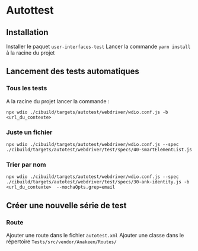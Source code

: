# Autottest

## Installation

Installer le paquet `user-interfaces-test`
Lancer la commande `yarn install` à la racine du projet

## Lancement des tests automatiques

### Tous les tests

A la racine du projet lancer la commande :

`npx wdio ./cibuild/targets/autotest/webdriver/wdio.conf.js -b <url_du_contexte>`

### Juste un fichier

`npx wdio ./cibuild/targets/autotest/webdriver/wdio.conf.js --spec ./cibuild/targets/autotest/webdriver/test/specs/40-smartElementList.js`

### Trier par nom

`npx wdio ./cibuild/targets/autotest/webdriver/wdio.conf.js --spec ./cibuild/targets/autotest/webdriver/test/specs/30-ank-identity.js -b <url_du_contexte>  --mochaOpts.grep=email`

## Créer une nouvelle série de test

### Route

Ajouter une route dans le fichier `autotest.xml`
Ajouter une classe dans le répertoire `Tests/src/vendor/Anakeen/Routes/`
